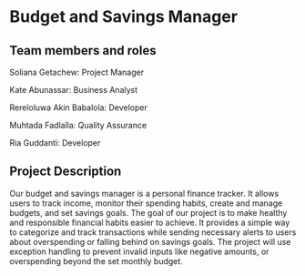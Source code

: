 # Budget and Savings Manager

## Team members and roles
Soliana Getachew: Project Manager

Kate Abunassar:  Business Analyst

Rereloluwa Akin Babalola: Developer

Muhtada Fadlalla: Quality Assurance 

Ria Guddanti: Developer


## Project Description
Our budget and savings manager is a personal finance tracker. It allows users to track income, monitor their spending habits, create and manage budgets, and set savings goals. The goal of our project is to make healthy and responsible financial habits easier to achieve. It provides a simple way to categorize and track transactions while sending necessary alerts to users about overspending or falling behind on savings goals. The project will use exception handling to prevent invalid inputs like negative amounts, or overspending beyond the set monthly budget. 




